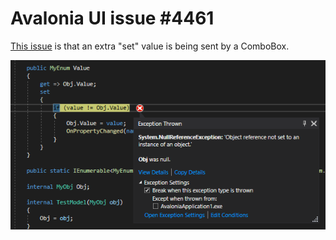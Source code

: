 # Avalonia UI issue #4461

[This issue](https://github.com/AvaloniaUI/Avalonia/issues/4461) is that an extra "set" value is being sent by a ComboBox.

![Preview](Preview.png)